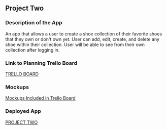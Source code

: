 ## Project Two

### Description of the App
An app that allows a user to create a shoe collection of their favorite shoes that they own or don't own yet. User can add, edit, create, and delete any shoe within their collection. User will be able to see from their own collection after logging in.

### Link to Planning Trello Board
[TRELLO BOARD](https://trello.com/invite/b/t8ow1zXI/ATTI82f258ea59c99167ff34d6a2d61ff1dfCE97526A/project-two)

### Mockups
[Mockups Included in Trello Board](https://trello.com/invite/b/t8ow1zXI/ATTI82f258ea59c99167ff34d6a2d61ff1dfCE97526A/project-two)

### Deployed App
[PROJECT TWO](https://project-two.onrender.com)